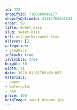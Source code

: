 ```yaml
---
id: 472
shopifyId: 7160660099177
shopifyOptionId: 41114768048233
order: 90
title: Sweet kiss
slug: sweet-kiss
url: art-works/sweet-kiss
aliases: []
categories:
- graphics
inStock: true
isVisible: true
height: 30
width: 21
date: 2020-01-01T00:00:00Z
materials:
- paper
- watercolor
- pen
price: 100
mainImage: sweet_dreams.jpg
---
```

